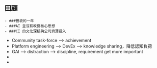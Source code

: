 ## 回顧
	- ###豐收的一年
	- ###AI 並沒有改變核心思想
	- ###CI 的文化深植與公司資源投入
- Community task-force --> achievement
- Platform engineering --> DevEx --> knowledge sharing，降低認知負荷
- GAI --> distraction --> discipline, requirement get more important
-
-